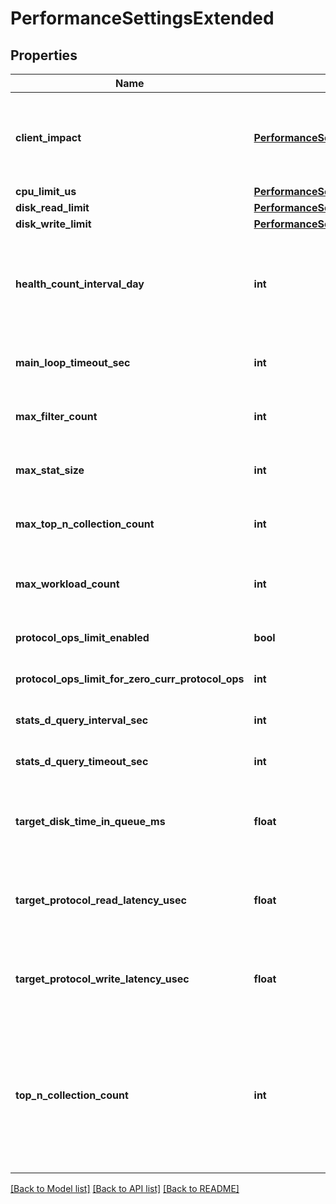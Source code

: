 # PerformanceSettingsExtended

## Properties
Name | Type | Description | Notes
------------ | ------------- | ------------- | -------------
**client_impact** | [**PerformanceSettingsSettingsClientImpact**](PerformanceSettingsSettingsClientImpact.md) | This indicates how much this workload can impact clients. The thresholds are added to the latency thresholds for computing the throttling limits. | [optional] 
**cpu_limit_us** | [**PerformanceSettingsSettingsCpuLimitUs**](PerformanceSettingsSettingsCpuLimitUs.md) |  | [optional] 
**disk_read_limit** | [**PerformanceSettingsSettingsCpuLimitUs**](PerformanceSettingsSettingsCpuLimitUs.md) |  | [optional] 
**disk_write_limit** | [**PerformanceSettingsSettingsCpuLimitUs**](PerformanceSettingsSettingsCpuLimitUs.md) |  | [optional] 
**health_count_interval_day** | **int** | The length of time, in days, after which SmartThrottling restarts its count of cluster health states. This count will be added to a persistent set of counters. | [optional] 
**main_loop_timeout_sec** | **int** | Maximum time the main isi_pp_d Leader&#39;s loop will take to complete, in seconds. | [optional] 
**max_filter_count** | **int** | The maximum number of filters that can be applied to a configured performance dataset. | [optional] 
**max_stat_size** | **int** | The maximum size in bytes of a single performance dataset sample. | [optional] 
**max_top_n_collection_count** | **int** | The maximum valid value for the &#39;top_n_collection_count&#39; setting. | [optional] 
**max_workload_count** | **int** | The maximum number of workloads that can be pinned to a configured performance dataset. | [optional] 
**protocol_ops_limit_enabled** | **bool** | Limit workload performance by protocol ops. | [optional] 
**protocol_ops_limit_for_zero_curr_protocol_ops** | **int** | Protocol ops limit to set when current protocol ops on a node is zero. | [optional] 
**stats_d_query_interval_sec** | **int** | The number of seconds between consecutive queries to isi_stats_d. | [optional] 
**stats_d_query_timeout_sec** | **int** | The number of seconds before a query to isi_stats_d times out. | [optional] 
**target_disk_time_in_queue_ms** | **float** | The time in disk queue threshold (in milliseconds) beyond which Partitioned Performance considers a node to be degraded. | [optional] 
**target_protocol_read_latency_usec** | **float** | The read latency threshold (in microseconds) beyond which Partitioned Performance considers a node to be degraded. | [optional] 
**target_protocol_write_latency_usec** | **float** | The write latency threshold (in microseconds) beyond which Partitioned Performance considers a node to be degraded. | [optional] 
**top_n_collection_count** | **int** | The number of highest resource-consuming workloads tracked and collected by the system per configured performance dataset. The number of workloads pinned to a configured performance dataset does not count towards this value. | [optional] 

[[Back to Model list]](../README.md#documentation-for-models) [[Back to API list]](../README.md#documentation-for-api-endpoints) [[Back to README]](../README.md)



